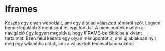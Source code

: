 # Iframes

Készíts egy olyan weboldalt, ami egy általad választott témáról szól. Legyen benne legalább 3 menüpont és egy főoldal. A menüpontok esetén a navigáció úgy legyen megoldva, hogy IFRAME-be töltik be a kívánt tartalmat. Ezen felül készíts egy olyan menüpontot is, ami új ablakban nyit meg egy wikipédia oldalt, ami a választott témával kapcsolatos.